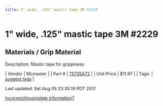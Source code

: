 ```yaml
---
title: 1" wide, .125" mastic tape 3M #2229
---
```


# 1" wide, .125" mastic tape 3M #2229
## Materials / Grip Material
Description: 	Mastic tape for grippiness 

| Vendor | Mcmaster | 
| Part # | [75735A72](https://www.mcmaster.com/#75735A72) | 
| Unit Price | $11.97 | 
| Tags: | [suggest tags](https://docs.google.com/forms/d/e/1FAIpQLSeWyY8v3RgOty-MyWmh9U0iivNYN_molChYyS-0U-o-kOAv_g/viewform) | 

Last updated: Sat Aug 05 23:35:19 PDT 2017

 [Incorrect/Incomplete information?](https://docs.google.com/forms/d/e/1FAIpQLSeWyY8v3RgOty-MyWmh9U0iivNYN_molChYyS-0U-o-kOAv_g/viewform)